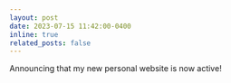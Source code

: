 ```yaml
---
layout: post
date: 2023-07-15 11:42:00-0400
inline: true
related_posts: false
---
```


Announcing that my new personal website is now active!
